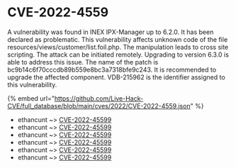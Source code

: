# CVE-2022-4559

A vulnerability was found in INEX IPX-Manager up to 6.2.0. It has been declared as problematic. This vulnerability affects unknown code of the file resources/views/customer/list.foil.php. The manipulation leads to cross site scripting. The attack can be initiated remotely. Upgrading to version 6.3.0 is able to address this issue. The name of the patch is bc9b14c6f70cccdb89b559e8bc3a7318bfe9c243. It is recommended to upgrade the affected component. VDB-215962 is the identifier assigned to this vulnerability.

{% embed url="https://github.com/Live-Hack-CVE/full_database/blob/main/cves/2022/CVE-2022-4559.json" %}


* ethancunt ~> [CVE-2022-45599](https://www.alice-snow.ru/2022/database/cve-2022-4559/cve-2022-45599-ethancunt)
* ethancunt ~> [CVE-2022-45599](https://www.alice-snow.ru/2022/database/cve-2022-4559/cve-2022-45599-ethancunt)
* ethancunt ~> [CVE-2022-45599](https://www.alice-snow.ru/2022/database/cve-2022-4559/cve-2022-45599-ethancunt)
* ethancunt ~> [CVE-2022-45599](https://www.alice-snow.ru/2022/database/cve-2022-4559/cve-2022-45599-ethancunt)
* ethancunt ~> [CVE-2022-45599](https://www.alice-snow.ru/2022/database/cve-2022-4559/cve-2022-45599-ethancunt)
* ethancunt ~> [CVE-2022-45599](https://www.alice-snow.ru/2022/database/cve-2022-4559/cve-2022-45599-ethancunt)